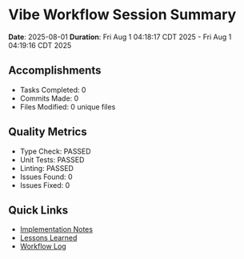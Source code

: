 # Vibe Workflow Session Summary

**Date**: 2025-08-01
**Duration**: Fri Aug 1 04:18:17 CDT 2025 - Fri Aug 1 04:19:16 CDT 2025

## Accomplishments

- Tasks Completed: 0
- Commits Made: 0
- Files Modified: 0 unique files

## Quality Metrics

- Type Check: PASSED
- Unit Tests: PASSED
- Linting: PASSED
- Issues Found: 0
- Issues Fixed: 0

## Quick Links

- [Implementation Notes](./implementation-notes.md)
- [Lessons Learned](./lessons-learned.md)
- [Workflow Log](./workflow-log.md)
